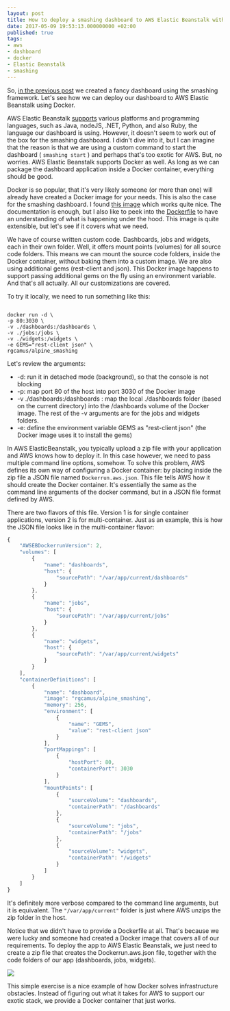 ```yaml
---
layout: post
title: How to deploy a smashing dashboard to AWS Elastic Beanstalk with Docker
date: 2017-05-09 19:53:13.000000000 +02:00
published: true
tags:
- aws
- dashboard
- docker
- Elastic Beanstalk
- smashing
---
```


So, <a href="{% post_url 2017/2017-05-08-how-to-build-a-smashing-dashboard %}">in the previous post</a> we created a fancy dashboard using the smashing framework. Let's see how we can deploy our dashboard to AWS Elastic Beanstalk using Docker.

<!--more-->

AWS Elastic Beanstalk <a href="https://aws.amazon.com/elasticbeanstalk/faqs/" target="_blank" rel="noopener noreferrer">supports</a> various platforms and programming languages, such as Java, nodeJS, .NET, Python, and also Ruby, the language our dashboard is using. However, it doesn't seem to work out of the box for the smashing dashboard. I didn't dive into it, but I can imagine that the reason is that we are using a custom command to start the dashboard ( <code>smashing start</code> ) and perhaps that's too exotic for AWS. But, no worries. AWS Elastic Beanstalk supports Docker as well. As long as we can package the dashboard application inside a Docker container, everything should be good.

Docker is so popular, that it's very likely someone (or more than one) will already have created a Docker image for your needs. This is also the case for the smashing dashboard. I found <a href="https://hub.docker.com/r/rgcamus/alpine_smashing/" target="_blank" rel="noopener noreferrer">this image</a> which works quite nice. The documentation is enough, but I also like to peek into the <a href="https://github.com/rgcamus/dockerfile-alpine_smashing/blob/master/Dockerfile" target="_blank" rel="noopener noreferrer">Dockerfile</a> to have an understanding of what is happening under the hood. This image is quite extensible, but let's see if it covers what we need.

We have of course written custom code. Dashboards, jobs and widgets, each in their own folder. Well, it offers mount points (volumes) for all source code folders. This means we can mount the source code folders, inside the Docker container, without baking them into a custom image. We are also using additional gems (rest-client and json). This Docker image happens to support passing additional gems on the fly using an environment variable. And that's all actually. All our customizations are covered.

To try it locally, we need to run something like this:

```

docker run -d \
-p 80:3030 \
-v ./dashboards:/dashboards \
-v ./jobs:/jobs \
-v ./widgets:/widgets \
-e GEMS="rest-client json" \
rgcamus/alpine_smashing

```

Let's review the arguments:
<ul>
<li>-d: run it in detached mode (background), so that the console is not blocking</li>
<li>-p: map port 80 of the host into port 3030 of the Docker image</li>
<li>-v ./dashboards:/dashboards : map the local ./dashboards folder (based on the current directory) into the /dashboards volume of the Docker image. The rest of the -v arguments are for the jobs and widgets folders.</li>
<li>-e: define the environment variable GEMS as "rest-client json" (the Docker image uses it to install the gems)</li>
</ul>

In AWS ElasticBeanstalk, you typically upload a zip file with your application and AWS knows how to deploy it. In this case however, we need to pass multiple command line options, somehow. To solve this problem, AWS defines its own way of configuring a Docker container: by placing inside the zip file a JSON file named <code>Dockerrun.aws.json</code>. This file tells AWS how it should create the Docker container. It's essentially the same as the command line arguments of the docker command, but in a JSON file format defined by AWS.

There are two flavors of this file. Version 1 is for single container applications, version 2 is for multi-container. Just as an example, this is how the JSON file looks like in the multi-container flavor:

```javascript
{
	"AWSEBDockerrunVersion": 2,
	"volumes": [
		{
			"name": "dashboards",
			"host": {
				"sourcePath": "/var/app/current/dashboards"
			}
		},
		{
			"name": "jobs",
			"host": {
				"sourcePath": "/var/app/current/jobs"
			}
		},
		{
			"name": "widgets",
			"host": {
				"sourcePath": "/var/app/current/widgets"
			}
		}
	],
	"containerDefinitions": [
		{
			"name": "dashboard",
			"image": "rgcamus/alpine_smashing",
			"memory": 256,
			"environment": [
				{
					"name": "GEMS",
					"value": "rest-client json"
				}
			],
			"portMappings": [
				{
					"hostPort": 80,
					"containerPort": 3030
				}
			],
			"mountPoints": [
				{
					"sourceVolume": "dashboards",
					"containerPath": "/dashboards"
				},
				{
					"sourceVolume": "jobs",
					"containerPath": "/jobs"
				},
				{
					"sourceVolume": "widgets",
					"containerPath": "/widgets"
				}
			]
		}
	]
}
```

It's definitely more verbose compared to the command line arguments, but it is equivalent. The <code>"/var/app/current"</code> folder is just where AWS unzips the zip folder in the host.

Notice that we didn't have to provide a Dockerfile at all. That's because we were lucky and someone had created a Docker image that covers all of our requirements. To deploy the app to AWS Elastic Beanstalk, we just need to create a zip file that creates the Dockerrun.aws.json file, together with the code folders of our app (dashboards, jobs, widgets).

<img src="{% link /assets/2017/05/09/21_39_13-dashboard2-env-dashboard-e2808e-microsoft-edge.png %}" />

This simple exercise is a nice example of how Docker solves infrastructure obstacles. Instead of figuring out what it takes for AWS to support our exotic stack, we provide a Docker container that just works.

